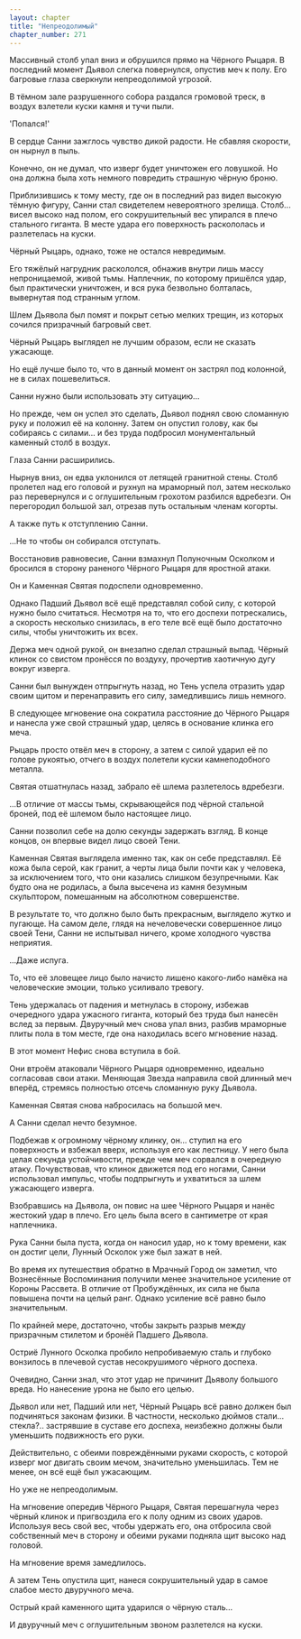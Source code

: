 ```yaml
---
layout: chapter
title: "Непреодолимый"
chapter_number: 271
---
```


Массивный столб упал вниз и обрушился прямо на Чёрного Рыцаря. В последний момент Дьявол слегка повернулся, опустив меч к полу. Его багровые глаза сверкнули непреодолимой угрозой.

В тёмном зале разрушенного собора раздался громовой треск, в воздух взлетели куски камня и тучи пыли.

'Попался!'

В сердце Санни зажглось чувство дикой радости. Не сбавляя скорости, он нырнул в пыль.

Конечно, он не думал, что изверг будет уничтожен его ловушкой. Но она должна была хоть немного повредить страшную чёрную броню.

Приблизившись к тому месту, где он в последний раз видел высокую тёмную фигуру, Санни стал свидетелем невероятного зрелища. Столб... висел высоко над полом, его сокрушительный вес упирался в плечо стального гиганта. В месте удара его поверхность раскололась и разлетелась на куски.

Чёрный Рыцарь, однако, тоже не остался невредимым.

Его тяжёлый нагрудник раскололся, обнажив внутри лишь массу непроницаемой, живой тьмы. Наплечник, по которому пришёлся удар, был практически уничтожен, и вся рука безвольно болталась, вывернутая под странным углом.

Шлем Дьявола был помят и покрыт сетью мелких трещин, из которых сочился призрачный багровый свет.

Чёрный Рыцарь выглядел не лучшим образом, если не сказать ужасающе.

Но ещё лучше было то, что в данный момент он застрял под колонной, не в силах пошевелиться.

Санни нужно были использовать эту ситуацию...

Но прежде, чем он успел это сделать, Дьявол поднял свою сломанную руку и положил её на колонну. Затем он опустил голову, как бы собираясь с силами... и без труда подбросил монументальный каменный столб в воздух.

Глаза Санни расширились.

Нырнув вниз, он едва уклонился от летящей гранитной стены. Столб пролетел над его головой и рухнул на мраморный пол, затем несколько раз перевернулся и с оглушительным грохотом разбился вдребезги. Он перегородил большой зал, отрезав путь остальным членам когорты.

А также путь к отступлению Санни.

...Не то чтобы он собирался отступать.

Восстановив равновесие, Санни взмахнул Полуночным Осколком и бросился в сторону раненого Чёрного Рыцаря для яростной атаки.

Он и Каменная Святая подоспели одновременно.

Однако Падший Дьявол всё ещё представлял собой силу, с которой нужно было считаться. Несмотря на то, что его доспехи потрескались, а скорость несколько снизилась, в его теле всё ещё было достаточно силы, чтобы уничтожить их всех.

Держа меч одной рукой, он внезапно сделал страшный выпад. Чёрный клинок со свистом пронёсся по воздуху, прочертив хаотичную дугу вокруг изверга.

Санни был вынужден отпрыгнуть назад, но Тень успела отразить удар своим щитом и перенаправить его силу, замедлившись лишь немного.

В следующее мгновение она сократила расстояние до Чёрного Рыцаря и нанесла уже свой страшный удар, целясь в основание клинка его меча.

Рыцарь просто отвёл меч в сторону, а затем с силой ударил её по голове рукоятью, отчего в воздух полетели куски камнеподобного металла.

Святая отшатнулась назад, забрало её шлема разлетелось вдребезги.

...В отличие от массы тьмы, скрывающейся под чёрной стальной броней, под её шлемом было настоящее лицо.

Санни позволил себе на долю секунды задержать взгляд. В конце концов, он впервые видел лицо своей Тени.

Каменная Святая выглядела именно так, как он себе представлял. Её кожа была серой, как гранит, а черты лица были почти как у человека, за исключением того, что они казались слишком безупречными. Как будто она не родилась, а была высечена из камня безумным скульптором, помешанным на абсолютном совершенстве.

В результате то, что должно было быть прекрасным, выглядело жутко и пугающе. На самом деле, глядя на нечеловечески совершенное лицо своей Тени, Санни не испытывал ничего, кроме холодного чувства неприятия.

...Даже испуга.

То, что её зловещее лицо было начисто лишено какого-либо намёка на человеческие эмоции, только усиливало тревогу.

Тень удержалась от падения и метнулась в сторону, избежав очередного удара ужасного гиганта, который без труда был нанесён вслед за первым. Двуручный меч снова упал вниз, разбив мраморные плиты пола в том месте, где она находилась всего мгновение назад.

В этот момент Нефис снова вступила в бой.

Они втроём атаковали Чёрного Рыцаря одновременно, идеально согласовав свои атаки. Меняющая Звезда направила свой длинный меч вперёд, стремясь полностью отсечь сломанную руку Дьявола.

Каменная Святая снова набросилась на большой меч.

А Санни сделал нечто безумное.

Подбежав к огромному чёрному клинку, он... ступил на его поверхность и взбежал вверх, используя его как лестницу. У него была целая секунда устойчивости, прежде чем меч сорвался в очередную атаку. Почувствовав, что клинок движется под его ногами, Санни использовал импульс, чтобы подпрыгнуть и ухватиться за шлем ужасающего изверга.

Взобравшись на Дьявола, он повис на шее Чёрного Рыцаря и нанёс жестокий удар в плечо. Его цель была всего в сантиметре от края наплечника.

Рука Санни была пуста, когда он наносил удар, но к тому времени, как он достиг цели, Лунный Осколок уже был зажат в ней.

Во время их путешествия обратно в Мрачный Город он заметил, что Вознесённые Воспоминания получили менее значительное усиление от Короны Рассвета. В отличие от Пробуждённых, их сила не была повышена почти на целый ранг. Однако усиление всё равно было значительным.

По крайней мере, достаточно, чтобы закрыть разрыв между призрачным стилетом и бронёй Падшего Дьявола.

Остриё Лунного Осколка пробило непробиваемую сталь и глубоко вонзилось в плечевой сустав несокрушимого чёрного доспеха.

Очевидно, Санни знал, что этот удар не причинит Дьяволу большого вреда. Но нанесение урона не было его целью.

Дьявол или нет, Падший или нет, Чёрный Рыцарь всё равно должен был подчиняться законам физики. В частности, несколько дюймов стали... стекла?.. застрявшие в суставе его доспеха, неизбежно должны были уменьшить подвижность его руки.

Действительно, с обеими повреждёнными руками скорость, с которой изверг мог двигать своим мечом, значительно уменьшилась. Тем не менее, он всё ещё был ужасающим.

Но уже не непреодолимым.

На мгновение опередив Чёрного Рыцаря, Святая перешагнула через чёрный клинок и пригвоздила его к полу одним из своих ударов. Используя весь свой вес, чтобы удержать его, она отбросила свой собственный меч в сторону и обеими руками подняла щит высоко над головой.

На мгновение время замедлилось.

А затем Тень опустила щит, нанеся сокрушительный удар в самое слабое место двуручного меча.

Острый край каменного щита ударился о чёрную сталь...

И двуручный меч с оглушительным звоном разлетелся на куски.